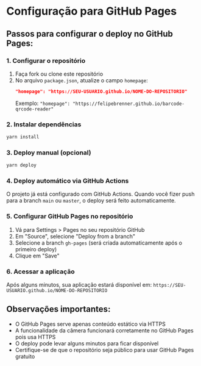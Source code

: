 # Configuração para GitHub Pages

## Passos para configurar o deploy no GitHub Pages:

### 1. Configurar o repositório
1. Faça fork ou clone este repositório
2. No arquivo `package.json`, atualize o campo `homepage`:
   ```json
   "homepage": "https://SEU-USUARIO.github.io/NOME-DO-REPOSITORIO"
   ```
   Exemplo: `"homepage": "https://felipebrenner.github.io/barcode-qrcode-reader"`

### 2. Instalar dependências
```bash
yarn install
```

### 3. Deploy manual (opcional)
```bash
yarn deploy
```

### 4. Deploy automático via GitHub Actions
O projeto já está configurado com GitHub Actions. Quando você fizer push para a branch `main` ou `master`, o deploy será feito automaticamente.

### 5. Configurar GitHub Pages no repositório
1. Vá para Settings > Pages no seu repositório GitHub
2. Em "Source", selecione "Deploy from a branch"
3. Selecione a branch `gh-pages` (será criada automaticamente após o primeiro deploy)
4. Clique em "Save"

### 6. Acessar a aplicação
Após alguns minutos, sua aplicação estará disponível em:
`https://SEU-USUARIO.github.io/NOME-DO-REPOSITORIO`

## Observações importantes:
- O GitHub Pages serve apenas conteúdo estático via HTTPS
- A funcionalidade da câmera funcionará corretamente no GitHub Pages pois usa HTTPS
- O deploy pode levar alguns minutos para ficar disponível
- Certifique-se de que o repositório seja público para usar GitHub Pages gratuito